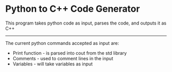 # Python to C++ Code Generator

This program takes python code as input, parses the code, and outputs it as C++

----

The current python commands accepted as input are:
* Print function - is parsed into cout from the std library
* Comments - used to comment lines in the input
* Variables - will take variables as input
